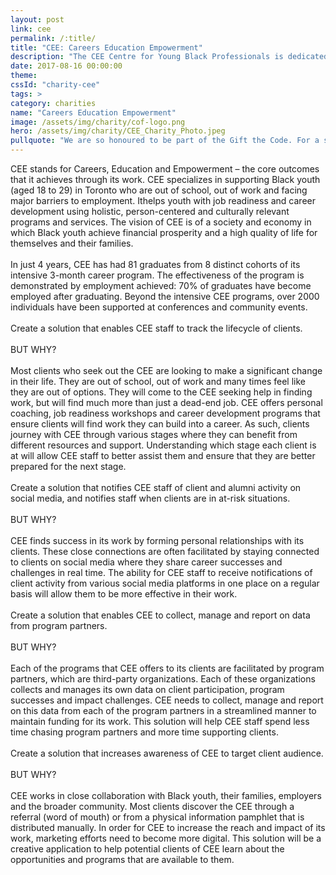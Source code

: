 ```yaml
---
layout: post
link: cee
permalink: /:title/
title: "CEE: Careers Education Empowerment"
description: "The CEE Centre for Young Black Professionals is dedicated to addressing economic issues affecting Black youth in Toronto."
date: 2017-08-16 00:00:00
theme:
cssId: "charity-cee"
tags: >
category: charities
name: "Careers Education Empowerment"
image: /assets/img/charity/cof-logo.png
hero: /assets/img/charity/CEE_Charity_Photo.jpeg
pullquote: "We are so honoured to be part of the Gift the Code. For a small non-profit, most our time goes to supporting the young people we serve. We know the ways technology can help but we rarely have the time to focus on building solutions. This is an amazing opportunity for us to work with people who can really help us to take our work to the next level."
---
```

CEE stands for Careers, Education and Empowerment – the core outcomes that it achieves through its work. CEE specializes
 in supporting Black youth (aged 18 to 29) in Toronto who are out of school, out of work and facing major barriers to
 employment. Ithelps youth with job readiness and career development using holistic, person-centered and culturally
 relevant programs and services. The vision of CEE is of a society and economy in which Black youth achieve financial
 prosperity and a high quality of life for themselves and their families.
<br />
<br />
In just 4 years, CEE has had 81 graduates from 8 distinct cohorts of its intensive 3-month career program. The effectiveness of the program is demonstrated by employment achieved: 70% of graduates have become employed after graduating. Beyond the intensive CEE programs, over 2000 individuals have been supported at conferences and community events.
<br />
<br />
Create a solution that enables CEE staff to track the lifecycle of clients.
<br />
<br />
BUT WHY?
<br />
<br />
Most clients who seek out the CEE are looking to make a significant change in their life. They are out of school, out of work and many times feel like they are out of options. They will come to the CEE seeking help in finding work, but will find much more than just a dead-end job. CEE offers personal coaching, job readiness workshops and career development programs that ensure clients will find work they can build into a career. As such, clients journey with CEE through various stages where they can benefit from different resources and support. Understanding which stage each client is at will allow CEE staff to better assist them and ensure that they are better prepared for the next stage.
<br />
<br />
Create a solution that notifies CEE staff of client and alumni activity on social media, and notifies staff when clients are in at-risk situations.
<br />
<br />
BUT WHY?
<br />
<br />
CEE finds success in its work by forming personal relationships with its clients. These close connections are often facilitated by staying connected to clients on social media where they share career successes and challenges in real time. The ability for CEE staff to receive notifications of client activity from various social media platforms in one place on a regular basis will allow them to be more effective in their work.
<br />
<br />
Create a solution that enables CEE to collect, manage and report on data from program partners.
<br />
<br />
BUT WHY?
<br />
<br />
Each of the programs that CEE offers to its clients are facilitated by program partners, which are third-party organizations. Each of these organizations collects and manages its own data on client participation, program successes and impact challenges. CEE needs to collect, manage and report on this data from each of the program partners in a streamlined manner to maintain funding for its work. This solution will help CEE staff spend less time chasing program partners and more time supporting clients.
<br />
<br />
Create a solution that increases awareness of CEE to target client audience.
<br />
<br />
BUT WHY?
<br />
<br />
CEE works in close collaboration with Black youth, their families, employers and the broader community. Most clients discover the CEE through a referral (word of mouth) or from a physical information pamphlet that is distributed manually. In order for CEE to increase the reach and impact of its work, marketing efforts need to become more digital. This solution will be a creative application to help potential clients of CEE learn about the opportunities and programs that are available to them.
<br />
<br />
